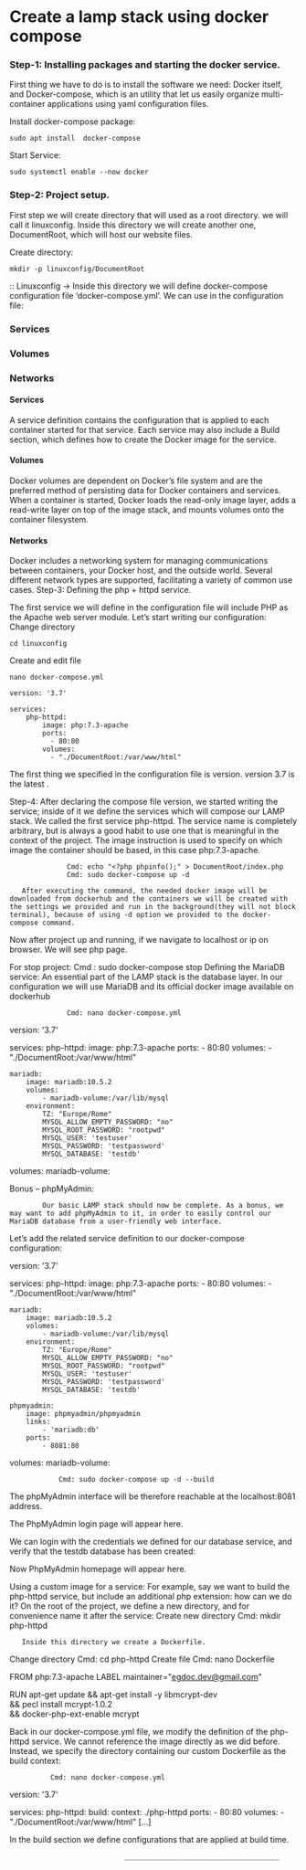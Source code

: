 # Create a lamp stack using docker compose 

### Step-1: Installing packages and starting the docker service.
        
First thing we have to do is to install the software we need: 
Docker itself, and Docker-compose, which is an utility that let us easily organize multi-container applications using yaml configuration files. 

Install docker-compose package:
   
    sudo apt install  docker-compose
Start Service:
    
    sudo systemctl enable --now docker
    
### Step-2: Project setup.

 First step we will create directory that will used as a root directory.  we will call it linuxconfig. Inside this directory we will create another one, DocumentRoot, which will host our website files. 

Create directory:

    mkdir -p linuxconfig/DocumentRoot
      
:: Linuxconfig  → Inside this directory we will define docker-compose configuration file ‘docker-compose.yml’. We can use in the configuration file:
### Services
### Volumes
### Networks

#### Services
  A service definition contains the configuration that is applied to each container started for that service. Each service may also include a Build section, which defines how to create the Docker image for the service.

#### Volumes 
  Docker volumes are dependent on Docker’s file system and are the preferred method of persisting data for Docker containers and services. When a container is started, Docker loads the read-only image layer, adds a read-write layer on top of the image stack, and mounts volumes onto the container filesystem.

#### Networks
  Docker includes a networking system for managing communications between containers, your Docker host, and the outside world. Several different network types are supported, facilitating a variety of common use cases.
Step-3: Defining the php + httpd service.
    
 The first service we will define in the configuration file will include PHP as the Apache web server module. 
 Let’s start writing our configuration:
Change directory
        
    cd linuxconfig 
Create and edit file
   
    nano docker-compose.yml

    version: '3.7'

    services:
        php-httpd:
            image: php:7.3-apache
            ports:
              - 80:80
            volumes:
              - "./DocumentRoot:/var/www/html"


The first thing we specified in the configuration file is version. version 3.7 is the latest .


Step-4: 
          After declaring the compose file version, we started writing the service; inside of it we define the services which will compose our LAMP stack. We called the first service php-httpd. The service name is completely arbitrary, but is always a good habit to use one that is meaningful in the context of the project.
The image instruction is used to specify on which image the container should be based, in this case php:7.3-apache.

                  Cmd: echo "<?php phpinfo();" > DocumentRoot/index.php
                  Cmd: sudo docker-compose up -d

       After executing the command, the needed docker image will be downloaded from dockerhub and the containers we will be created with the settings we provided and run in the background(they will not block terminal), because of using -d option we provided to the docker-compose command. 
Now after project up and running, if we navigate to localhost or ip on browser. 
We will see php page.


For stop project:
     Cmd : sudo docker-compose stop
Defining the MariaDB service:
                  An essential part of the LAMP stack is the database layer. In our configuration we will use MariaDB and its official docker image available on dockerhub

                  Cmd: nano docker-compose.yml

version: '3.7'

services:
    php-httpd:
        image: php:7.3-apache
        ports:
            - 80:80
        volumes:
            - "./DocumentRoot:/var/www/html"

    mariadb:
        image: mariadb:10.5.2
        volumes:
            - mariadb-volume:/var/lib/mysql
        environment:
            TZ: "Europe/Rome"
            MYSQL_ALLOW_EMPTY_PASSWORD: "no"
            MYSQL_ROOT_PASSWORD: "rootpwd"
            MYSQL_USER: 'testuser'
            MYSQL_PASSWORD: 'testpassword'
            MYSQL_DATABASE: 'testdb'

volumes:
    mariadb-volume:


Bonus – phpMyAdmin:
             
            Our basic LAMP stack should now be complete. As a bonus, we may want to add phpMyAdmin to it, in order to easily control our MariaDB database from a user-friendly web interface.
Let’s add the related service definition to our docker-compose configuration:












version: '3.7'

services:
    php-httpd:
        image: php:7.3-apache
        ports:
            - 80:80
        volumes:
            - "./DocumentRoot:/var/www/html"

    mariadb:
        image: mariadb:10.5.2
        volumes:
            - mariadb-volume:/var/lib/mysql
        environment:
            TZ: "Europe/Rome"
            MYSQL_ALLOW_EMPTY_PASSWORD: "no"
            MYSQL_ROOT_PASSWORD: "rootpwd"
            MYSQL_USER: 'testuser'
            MYSQL_PASSWORD: 'testpassword'
            MYSQL_DATABASE: 'testdb'

    phpmyadmin:
        image: phpmyadmin/phpmyadmin
        links:
            - 'mariadb:db'
        ports:
            - 8081:80

volumes:
    mariadb-volume:


                Cmd: sudo docker-compose up -d --build

The phpMyAdmin interface will be therefore reachable at the localhost:8081 address. 

The PhpMyAdmin login page will appear here.

We can login with the credentials we defined for our database service, and verify that the testdb database has been created: 

Now PhpMyAdmin homepage will appear here.

Using a custom image for a service:
               For example, say we want to build the php-httpd service, but include an additional php extension: how can we do it? 
On the root of the project, we define a new directory, and for convenience name it after the service:
 Create new directory
                       Cmd: mkdir php-httpd

       Inside this directory we create a Dockerfile.

Change directory
           Cmd:  cd php-httpd
Create file
           Cmd: nano Dockerfile

FROM php:7.3-apache
LABEL maintainer="egdoc.dev@gmail.com"

RUN apt-get update && apt-get install -y libmcrypt-dev \
    && pecl install mcrypt-1.0.2 \
    && docker-php-ext-enable mcrypt


Back in our docker-compose.yml file, we modify the definition of the php-httpd service. We cannot reference the image directly as we did before. 
Instead, we specify the directory containing our custom Dockerfile as the build context:

              Cmd: nano docker-compose.yml


version: '3.7'

services:
    php-httpd:
        build:
            context: ./php-httpd
        ports:
            - 80:80
        volumes:
            - "./DocumentRoot:/var/www/html"
[...]



In the build section we define configurations that are applied at build time.




                                ______________________________________

